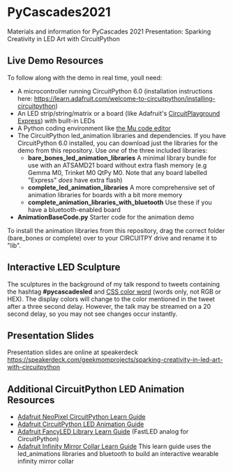 # PyCascades2021
Materials and information for PyCascades 2021 Presentation: Sparking Creativity in LED Art with CircuitPython

## Live Demo Resources
To follow along with the demo in real time, youll need:
  - A microcontroller running CircuitPython 6.0 (installation instructions here: <a href=https://learn.adafruit.com/welcome-to-circuitpython/installing-circuitpython>https://learn.adafruit.com/welcome-to-circuitpython/installing-circuitpython</a>)
  - An LED strip/string/matrix or a board (like Adafruit's <a href=https://www.adafruit.com/product/3333>CircuitPlayground Express</a>) with built-in LEDs
  - A Python coding environment like <a href=https://codewith.mu/>the Mu code editor</a>
  - The CircuitPython led_animation libraries and dependencies. If you have CircuitPython 6.0 installed, you can download just the libraries for the demo from this repository. Use *one* of the three included libraries:
    *  <b>bare_bones_led_animation_libraries</b> A minimal library bundle for use with an ATSAMD21 board without extra flash memory (e.g Gemma M0, Trinket M0 QtPy M0. Note that any board labelled "Express" *does* have extra flash)
    *  <b>complete_led_animation_libraries</b> A more comprehensive set of animation libraries for boards with a bit more memory
    *  <b>complete_animation_libraries_with_bluetooth</b> Use these if you have a bluetooth-enabled board
  - <b>AnimationBaseCode.py</b> Starter code for the animation demo
 
To install the animation libraries from this repository, drag the correct folder (bare_bones or complete) over to your CIRCUITPY drive and rename it to "lib".

## Interactive LED Sculpture
The sculptures in the background of my talk respond to tweets containing the hashtag <b>#pycascadesled</b> and <a href=https://htmlcolorcodes.com/color-names/>CSS color word</a> (words only, not RGB or HEX). The display colors will change to the color mentioned in the tweet after a three second delay. However, the talk may be streamed on a 20 second delay, so you may not see changes occur instantly.

## Presentation Slides
Presentation slides are online at speakerdeck <a href=https://speakerdeck.com/geekmomprojects/sparking-creativity-in-led-art-with-circuitpython>https://speakerdeck.com/geekmomprojects/sparking-creativity-in-led-art-with-circuitpython</a>

## Additional CircuitPython LED Animation Resources
- <a href=https://learn.adafruit.com/circuitpython-essentials/circuitpython-neopixel>Adafruit NeoPixel CircuitPython Learn Guide</a>
- <a href=https://learn.adafruit.com/circuitpython-led-animations>Adafruit CircuitPython LED Animation Guide</a>
- <a href=https://learn.adafruit.com/fancyled-library-for-circuitpython>Adafruit FancyLED Library Learn Guide</a> (FastLED analog for CircuitPython)
- <a href=https://learn.adafruit.com/infinity-mirror-collar>Adafruit Infinity Mirror Collar Learn Guide</a> This learn guide uses the led_animations libraries and bluetooth to build an interactive wearable infinity mirror collar
